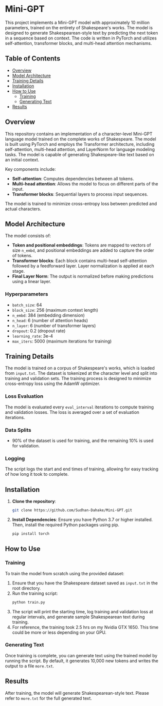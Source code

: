 # Mini-GPT

This project implements a Mini-GPT model with approximately 10 million parameters, trained on the entirety of Shakespeare's works. The model is designed to generate Shakespearean-style text by predicting the next token in a sequence based on context. The code is written in PyTorch and utilizes self-attention, transformer blocks, and multi-head attention mechanisms.

## Table of Contents
- [Overview](#overview)
- [Model Architecture](#model-architecture)
- [Training Details](#training-details)
- [Installation](#installation)
- [How to Use](#how-to-use)
  - [Training](#training)
  - [Generating Text](#generating-text)
- [Results](#results)

## Overview

This repository contains an implementation of a character-level Mini-GPT language model trained on the complete works of Shakespeare. The model is built using PyTorch and employs the Transformer architecture, including self-attention, multi-head attention, and LayerNorm for language modeling tasks. The model is capable of generating Shakespeare-like text based on an initial context.

Key components include:
- **Self-attention**: Computes dependencies between all tokens.
- **Multi-head attention**: Allows the model to focus on different parts of the input.
- **Transformer blocks**: Sequential layers to process input sequences.

The model is trained to minimize cross-entropy loss between predicted and actual characters.

## Model Architecture

The model consists of:
- **Token and positional embeddings**: Tokens are mapped to vectors of size `n_embd`, and positional embeddings are added to capture the order of tokens.
- **Transformer blocks**: Each block contains multi-head self-attention followed by a feedforward layer. Layer normalization is applied at each stage.
- **Final Layer Norm**: The output is normalized before making predictions using a linear layer.

### Hyperparameters
- `batch_size`: 64
- `block_size`: 256 (maximum context length)
- `n_embd`: 384 (embedding dimension)
- `n_head`: 6 (number of attention heads)
- `n_layer`: 6 (number of transformer layers)
- `dropout`: 0.2 (dropout rate)
- `learning_rate`: 3e-4
- `max_iters`: 5000 (maximum iterations for training)

## Training Details

The model is trained on a corpus of Shakespeare's works, which is loaded from `input.txt`. The dataset is tokenized at the character level and split into training and validation sets. The training process is designed to minimize cross-entropy loss using the AdamW optimizer.

### Loss Evaluation
The model is evaluated every `eval_interval` iterations to compute training and validation losses. The loss is averaged over a set of evaluation iterations.

### Data Splits
- 90% of the dataset is used for training, and the remaining 10% is used for validation.

### Logging
The script logs the start and end times of training, allowing for easy tracking of how long it took to complete.

## Installation

1. **Clone the repository**:
   ```bash
   git clone https://github.com/Sudhan-Dahake/Mini-GPT.git
   ```

2. **Install Dependencies**: Ensure you have Python 3.7 or higher installed. Then, install the required Python packages using pip.
   ```bash
   pip install torch
   ```

## How to Use

### Training

To train the model from scratch using the provided dataset:

1. Ensure that you have the Shakespeare dataset saved as `input.txt` in the root directory.
2. Run the training script:
   ```bash
   python train.py
   ```
3. The script will print the starting time, log training and validation loss at regular intervals, and generate sample Shakespearean text during training.
4. For reference, the training took 2.5 hrs on my Nvidia GTX 1650. This time could be more or less depending on your GPU.

### Generating Text

Once training is complete, you can generate text using the trained model by running the script. By default, it generates 10,000 new tokens and writes the output to a file `more.txt`.

## Results

After training, the model will generate Shakespearean-style text. Please refer to `more.txt` for the full generated text.
